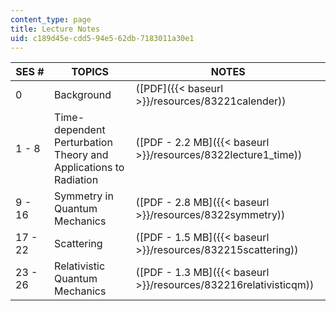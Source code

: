 ```yaml
---
content_type: page
title: Lecture Notes
uid: c189d45e-cdd5-94e5-62db-7183011a30e1
---
```


| SES # | TOPICS | NOTES |
| --- | --- | --- |
| 0 | Background | ([PDF]({{< baseurl >}}/resources/83221calender)) |
| 1 - 8 | Time-dependent Perturbation Theory and Applications to Radiation | ([PDF - 2.2 MB]({{< baseurl >}}/resources/8322lecture1_time)) |
| 9 - 16 | Symmetry in Quantum Mechanics | ([PDF - 2.8 MB]({{< baseurl >}}/resources/8322symmetry)) |
| 17 - 22 | Scattering | ([PDF - 1.5 MB]({{< baseurl >}}/resources/832215scattering)) |
| 23 - 26 | Relativistic Quantum Mechanics | ([PDF - 1.3 MB]({{< baseurl >}}/resources/832216relativisticqm))